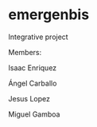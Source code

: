 # emergenbis
Integrative project

Members:

Isaac Enriquez

Ángel Carballo 

Jesus Lopez

Miguel Gamboa
